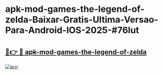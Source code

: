 # apk-mod-games-the-legend-of-zelda-Baixar-Gratis-Ultima-Versao-Para-Android-IOS-2025-#76lut

# <h2><a href="https://ainizakaria.my?title=apk-mod-games-the-legend-of-zelda&ref=24M">🔗👉 🔴 apk-mod-games-the-legend-of-zelda</a></h2>

[![acn](https://github.com/user-attachments/assets/0f9c940e-d8b0-45ae-aac7-cd30a18b3e1c)](https://ainizakaria.my?title=apk-mod-games-the-legend-of-zelda&ref=24M)

